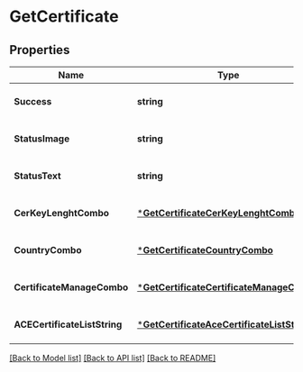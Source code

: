 # GetCertificate

## Properties
Name | Type | Description | Notes
------------ | ------------- | ------------- | -------------
**Success** | **string** | true | [optional] [default to null]
**StatusImage** | **string** | true | [optional] [default to null]
**StatusText** | **string** | get | [optional] [default to null]
**CerKeyLenghtCombo** | [***GetCertificateCerKeyLenghtCombo**](GetCertificate_CerKeyLenghtCombo.md) |  | [optional] [default to null]
**CountryCombo** | [***GetCertificateCountryCombo**](GetCertificate_CountryCombo.md) |  | [optional] [default to null]
**CertificateManageCombo** | [***GetCertificateCertificateManageCombo**](GetCertificate_CertificateManageCombo.md) |  | [optional] [default to null]
**ACECertificateListString** | [***GetCertificateAceCertificateListString**](GetCertificate_ACE_CertificateListString.md) |  | [optional] [default to null]

[[Back to Model list]](../README.md#documentation-for-models) [[Back to API list]](../README.md#documentation-for-api-endpoints) [[Back to README]](../README.md)

